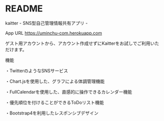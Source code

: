 # README

kaitter - SNS型自己管理情報共有アプリ -

App URL
https://uminchu-com.herokuapp.com

ゲスト用アカウントから、アカウント作成せずにKaitterをお試しでご利用いただけます。

機能

・TwitterのようなSNSサービス

・Chart.jsを使用した、グラフによる体調管理機能

・FullCalendarを使用した、直感的に操作できるカレンダー機能

・優先順位を付けることができるToDoリスト機能

・Bootstrap4を利用したレスポンシブデザイン